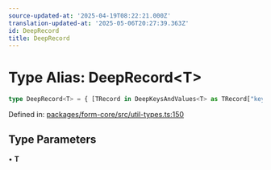 ```yaml
---
source-updated-at: '2025-04-19T08:22:21.000Z'
translation-updated-at: '2025-05-06T20:27:39.363Z'
id: DeepRecord
title: DeepRecord
---
```


<!-- DO NOT EDIT: this page is autogenerated from the type comments -->

# Type Alias: DeepRecord\<T\>

```ts
type DeepRecord<T> = { [TRecord in DeepKeysAndValues<T> as TRecord["key"]]: TRecord["value"] };
```

Defined in: [packages/form-core/src/util-types.ts:150](https://github.com/TanStack/form/blob/main/packages/form-core/src/util-types.ts#L150)

## Type Parameters

• **T**
